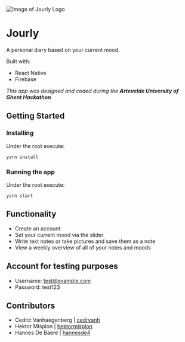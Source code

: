 ![Image of Jourly Logo](https://scontent-bru2-1.xx.fbcdn.net/v/t1.0-9/68849784_111296716895107_206524730788806656_o.jpg?_nc_cat=100&_nc_oc=AQmnkZItdMe6la2lnVwKF9x-Pa-m6JO7sOYzsokUHQIwVOTKMYdOYLXlO6SFYYeh79g1ek0a7fuJxl90hqBuRIO-&_nc_ht=scontent-bru2-1.xx&oh=9675d85e12f94e6c4948b4cbcf56e781&oe=5DCB0862)

# Jourly

A personal diary based on your current mood.

Built with:

- React Native
- Firebase

*This app was designed and coded during the **Artevelde University of Ghent Hackathon***

## Getting Started

### Installing

Under the root execute:

```
yarn install
```

### Running the app

Under the root execute:

```
yarn start
```

## Functionality

- Create an account
- Set your current mood via the slider
- Write text notes or take pictures and save them as a note
- View a weekly overview of all of your notes and moods

## Account for testing purposes

- Username: test@example.com
- Password: test123

## Contributors

- Cedric Vanhaegenberg | [cedrvanh](https://github.com/cedrvanh)
- Hektor Misplon | [hektormisplon](https://github.com/hektormisplon)
- Hannes De Baere | [hannesde4](https://github.com/Hannesde4)
